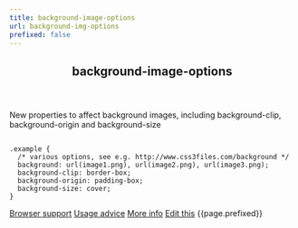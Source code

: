 ```yaml
---
title: background-image-options
url: background-img-options
prefixed: false
---
```


<article id="background-image-options" class="feature prefix-{{page.prefixed}}">
	<header class="feature__header">
		<h2>background-image-options</h2>
	</header>
	<p class="feature__description">
		New properties to affect background images, including background-clip, background-origin and background-size
	</p>
<pre class="feature__code"><code>
.example {
  /* various options, see e.g. http://www.css3files.com/background */
  background: url(image1.png), url(image2.png), url(image3.png);
  background-clip: border-box;
  background-origin: padding-box;
  background-size: cover;
}
</code></pre>
	<footer class="feature__footer">
		<a href="http://caniuse.com/background-img-opts">Browser support</a> 
		<a href="http://html5please.com/#background-image options">Usage advice</a> 
		<a href="http://www.css3files.com/background">More info</a> 
		<a href="https://github.com/davidhund/shouldiprefix/blob/master/_posts/{{page.date | date: "%Y-%m-%d"}}-{{page.title}}.md">Edit this</a> 
		<span class="feature__prefix">{{page.prefixed}}</span>
	</footer>
</article>
